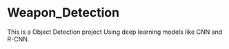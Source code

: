 # Weapon_Detection
This is a Object Detection project Using deep learning models like CNN and R-CNN.
